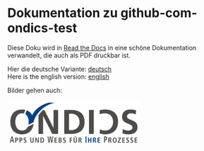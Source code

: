 # Dokumentation zu github-com-ondics-test

Diese Doku wird in [Read the Docs](http://readthedocs.io) in eine 
schöne Dokumentation verwandelt, die auch als PDF druckbar ist.

Hier die deutsche Variante: [deutsch](./de)  
Here is the english version: [english](./en)

Bilder gehen auch:

![Ondics Logo](./ondics-logo.png "Ondics Logo")


